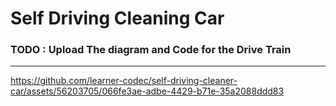 # Self Driving Cleaning Car
### TODO : Upload The diagram and Code for the Drive Train
---

https://github.com/learner-codec/self-driving-cleaner-car/assets/56203705/066fe3ae-adbe-4429-b71e-35a2088ddd83

